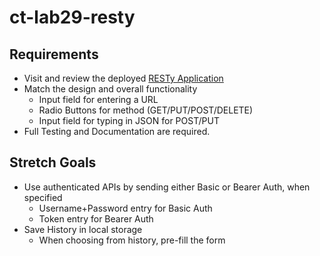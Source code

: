 # ct-lab29-resty

## Requirements
* Visit and review the deployed [RESTy Application](https://resty.netlify.com)
* Match the design and overall functionality
  * Input field for entering a URL
  * Radio Buttons for method (GET/PUT/POST/DELETE)
  * Input field for typing in JSON for POST/PUT
* Full Testing and Documentation are required.


## Stretch Goals
* Use authenticated APIs by sending either Basic or Bearer Auth, when specified
  * Username+Password entry for Basic Auth
  * Token entry for Bearer Auth
* Save History in local storage
  * When choosing from history, pre-fill the form
